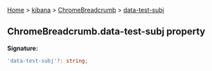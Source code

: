 [Home](./index) &gt; [kibana](./kibana.md) &gt; [ChromeBreadcrumb](./kibana.chromebreadcrumb.md) &gt; [data-test-subj](./kibana.chromebreadcrumb.data-test-subj.md)

## ChromeBreadcrumb.data-test-subj property

<b>Signature:</b>

```typescript
'data-test-subj'?: string;
```
